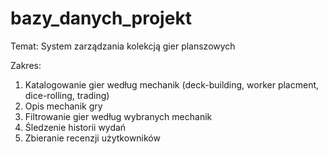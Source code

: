 # bazy_danych_projekt

Temat: 
System zarządzania kolekcją gier planszowych

Zakres: 
1.	Katalogowanie gier według mechanik (deck-building, worker placment, dice-rolling, trading)
2.	Opis mechanik gry 
3.	Filtrowanie gier według wybranych mechanik
4.	Śledzenie historii wydań
5.	Zbieranie recenzji użytkowników

